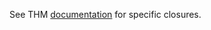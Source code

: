 See THM [documentation](https://mooseframework.inl.gov/syntax/Closures/index.html) for specific closures.
